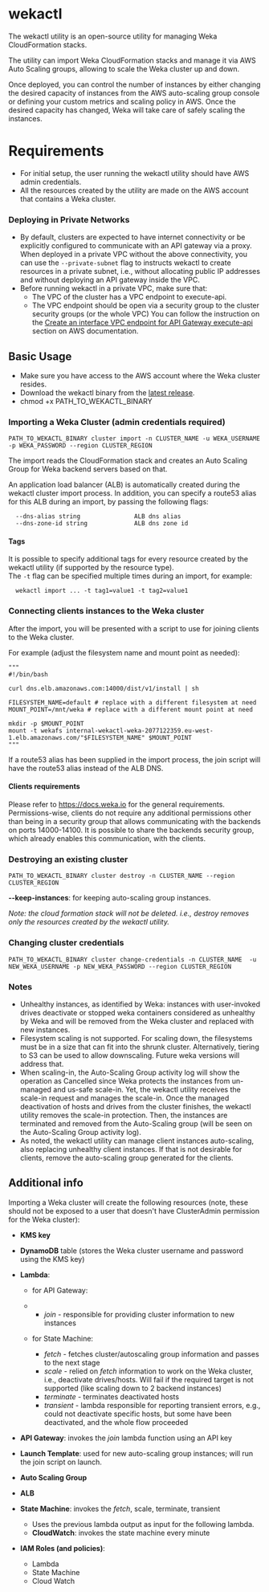 # wekactl

The wekactl utility is an open-source utility for managing Weka CloudFormation stacks.

The utility can import Weka CloudFormation stacks and manage it via AWS Auto Scaling groups, allowing to scale the Weka cluster up and down.

Once deployed, you can control the number of instances by either changing the desired capacity of instances from the AWS auto-scaling group console or defining your custom metrics and scaling policy in AWS. Once the desired capacity has changed, Weka will take care of safely scaling the instances.

# Requirements

- For initial setup, the user running the wekactl utility should have AWS admin credentials.
- All the resources created by the utility are made on the AWS account that contains a Weka cluster.

### Deploying in Private Networks
- By default, clusters are expected to have internet connectivity or be explicitly configured to communicate with an API gateway via a proxy.
When deployed in a private VPC without the above connectivity, you can use the `--private-subnet` flag to instructs wekactl to create resources in a private subnet, i.e., without allocating public IP addresses and without deploying an API gateway inside the VPC.
- Before running wekactl in a private VPC, make sure that:
  - The VPC of the cluster has a VPC endpoint to execute-api.
  - The VPC endpoint should be open via a security group to the cluster security groups (or the whole VPC)
You can follow the instruction on the [Create an interface VPC endpoint for API Gateway execute-api](https://docs.aws.amazon.com/apigateway/latest/developerguide/apigateway-private-apis.html#apigateway-private-api-create-interface-vpc-endpoint "AWS Documentation") section on AWS documentation.


## Basic Usage

- Make sure you have access to the AWS account where the Weka cluster resides.
- Download the wekactl binary from the [latest release](https://github.com/weka/wekactl/releases/latest).
- chmod +x PATH_TO_WEKACTL_BINARY

### Importing a Weka Cluster (admin credentials required)

```
PATH_TO_WEKACTL_BINARY cluster import -n CLUSTER_NAME -u WEKA_USERNAME -p WEKA_PASSWORD --region CLUSTER_REGION
```

The import reads the CloudFormation stack and creates an Auto Scaling Group for Weka backend servers based on that.

An application load balancer (ALB) is automatically created during the wekactl cluster import process. In addition, you can specify a route53 alias for this ALB during an import, by passing the following flags:
```
  --dns-alias string               ALB dns alias
  --dns-zone-id string             ALB dns zone id
```

#### Tags
It is possible to specify additional tags for every resource created by the wekactl utility (if supported by the resource type).  
The `-t` flag can be specified multiple times during an import, for example:
```
  wekactl import ... -t tag1=value1 -t tag2=value1
```

### Connecting clients instances to the Weka cluster
After the import, you will be presented with a script to use for joining clients to the Weka cluster.

For example (adjust the filesystem name and mount point as needed):
```
"""
#!/bin/bash

curl dns.elb.amazonaws.com:14000/dist/v1/install | sh

FILESYSTEM_NAME=default # replace with a different filesystem at need
MOUNT_POINT=/mnt/weka # replace with a different mount point at need

mkdir -p $MOUNT_POINT
mount -t wekafs internal-wekactl-weka-2077122359.eu-west-1.elb.amazonaws.com/"$FILESYSTEM_NAME" $MOUNT_POINT
"""
```

If a route53 alias has been supplied in the import process, the join script will have the route53 alias instead of the ALB DNS.

#### Clients requirements
Please refer to https://docs.weka.io for the general requirements.
Permissions-wise, clients do not require any additional permissions other than being in a security group that allows communicating with the backends on ports 14000-14100. It is possible to share the backends security group, which already enables this communication, with the clients.

### Destroying an existing cluster

```
PATH_TO_WEKACTL_BINARY cluster destroy -n CLUSTER_NAME --region CLUSTER_REGION
```

**--keep-instances**: for keeping auto-scaling group instances.

*Note: the cloud formation stack will not be deleted. i.e., destroy removes only the resources created by the wekactl utility.*

### Changing cluster credentials
    PATH_TO_WEKACTL_BINARY cluster change-credentials -n CLUSTER_NAME  -u NEW_WEKA_USERNAME -p NEW_WEKA_PASSWORD --region CLUSTER_REGION

### Notes

- Unhealthy instances, as identified by Weka: instances with user-invoked drives deactivate or stopped weka containers considered as unhealthy by Weka and will be removed from the Weka cluster and replaced with new instances.
- Filesystem scaling is not supported. For scaling down, the filesystems must be in a size that can fit into the shrunk cluster. Alternatively, tiering to S3 can be used to allow downscaling. Future weka versions will address that.
- When scaling-in, the Auto-Scaling Group activity log will show the operation as Cancelled since Weka protects the instances from un-managed and us-safe scale-in. Yet, the wekactl utility receives the scale-in request and manages the scale-in. Once the managed deactivation of hosts and drives from the cluster finishes, the wekactl utility removes the scale-in protection. Then, the instances are terminated and removed from the Auto-Scaling group (will be seen on the Auto-Scaling Group activity log).
- As noted, the wekactl utility can manage client instances auto-scaling, also replacing unhealthy client instances. If that is not desirable for clients, remove the auto-scaling group generated for the clients.

## Additional info

Importing a Weka cluster will create the following resources (note, these should not be exposed to a user that doesn't have ClusterAdmin permission for the Weka cluster):

- **KMS key**

- **DynamoDB** table (stores the Weka cluster username and password using the KMS key)

- **Lambda**:

  - for API Gateway:

  - - *join* - responsible for providing cluster information to new instances

  - for State Machine:

    - *fetch* - fetches cluster/autoscaling group information and passes to the next stage
    - *scale* - relied on *fetch* information to work on the Weka cluster, i.e., deactivate drives/hosts. Will fail if the required target is not supported (like scaling down to 2 backend instances)
    - *terminate* - terminates deactivated hosts
    - *transient* - lambda responsible for reporting transient errors, e.g., could not deactivate specific hosts, but some have been deactivated, and the whole flow proceeded

- **API Gateway**: invokes the *join* lambda function using an API key

- **Launch Template**: used for new auto-scaling group instances; will run the join script on launch.

- **Auto Scaling Group**

- **ALB**

- **State Machine**: invokes the *fetch*, scale, terminate, transient

  - Uses the previous lambda output as input for the following lambda.
  - **CloudWatch**: invokes the state machine every minute

- **IAM Roles (and policies)**:

  - Lambda
  - State Machine
  - Cloud Watch
